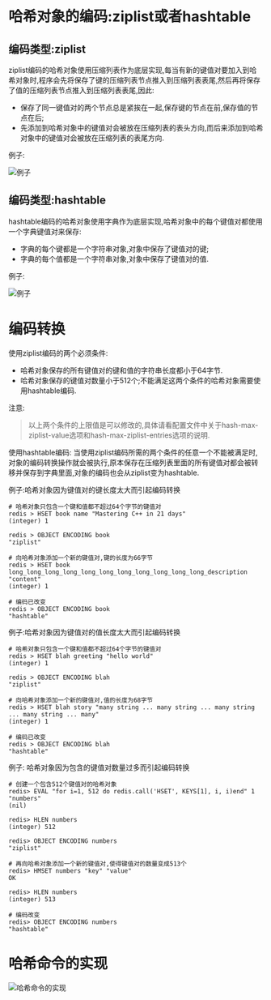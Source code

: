 # 哈希对象的编码:ziplist或者hashtable
## 编码类型:ziplist
ziplist编码的哈希对象使用压缩列表作为底层实现,每当有新的键值对要加入到哈希对象时,程序会先将保存了键的压缩列表节点推入到压缩列表表尾,然后再将保存了值的压缩列表节点推入到压缩列表表尾,因此:
* 保存了同一键值对的两个节点总是紧挨在一起,保存键的节点在前,保存值的节点在后;
* 先添加到哈希对象中的键值对会被放在压缩列表的表头方向,而后来添加到哈希对象中的键值对会被放在压缩列表的表尾方向.

例子:

![例子](https://github.com/gdufeZLYL/blog/blob/master/images/20180510165747.png)

## 编码类型:hashtable
hashtable编码的哈希对象使用字典作为底层实现,哈希对象中的每个键值对都使用一个字典键值对来保存:
* 字典的每个键都是一个字符串对象,对象中保存了键值对的键;
* 字典的每个值都是一个字符串对象,对象中保存了键值对的值.

例子:

![例子](https://github.com/gdufeZLYL/blog/blob/master/images/20180510170414.png)

# 编码转换
使用ziplist编码的两个必须条件:
* 哈希对象保存的所有键值对的键和值的字符串长度都小于64字节.
* 哈希对象保存的键值对数量小于512个;不能满足这两个条件的哈希对象需要使用hashtable编码.

注意:
> 以上两个条件的上限值是可以修改的,具体请看配置文件中关于hash-max-ziplist-value选项和hash-max-ziplist-entries选项的说明.

使用hashtable编码:
当使用ziplist编码所需的两个条件的任意一个不能被满足时,对象的编码转换操作就会被执行,原本保存在压缩列表里面的所有键值对都会被转移并保存到字典里面,对象的编码也会从ziplist变为hashtable.

例子:哈希对象因为键值对的键长度太大而引起编码转换
```
# 哈希对象只包含一个键和值都不超过64个字节的键值对
redis > HSET book name "Mastering C++ in 21 days"
(integer) 1

redis > OBJECT ENCODING book
"ziplist"

# 向哈希对象添加一个新的键值对,键的长度为66字节
redis > HSET book long_long_long_long_long_long_long_long_long_long_long_description "content"
(integer) 1

# 编码已改变
redis > OBJECT ENCODING book
"hashtable"
```

例子:哈希对象因为键值对的值长度太大而引起编码转换
```
# 哈希对象只包含一个键和值都不超过64个字节的键值对
redis > HSET blah greeting "hello world"
(integer) 1

redis > OBJECT ENCODING blah
"ziplist"

# 向哈希对象添加一个新的键值对,值的长度为68字节
redis > HSET blah story "many string ... many string ... many string ... many string ... many"
(integer) 1

# 编码已改变
redis > OBJECT ENCODING blah
"hashtable"
```

例子: 哈希对象因为包含的键值对数量过多而引起编码转换
```
# 创建一个包含512个键值对的哈希对象
redis> EVAL "for i=1, 512 do redis.call('HSET', KEYS[1], i, i)end" 1 "numbers"
(nil)

redis> HLEN numbers
(integer) 512

redis> OBJECT ENCODING numbers
"ziplist"

# 再向哈希对象添加一个新的键值对,使得键值对的数量变成513个
redis> HMSET numbers "key" "value"
OK

redis> HLEN numbers
(integer) 513

# 编码改变
redis> OBJECT ENCODING numbers
"hashtable"
```

# 哈希命令的实现
![哈希命令的实现](https://github.com/gdufeZLYL/blog/blob/master/images/20180510172410.png)